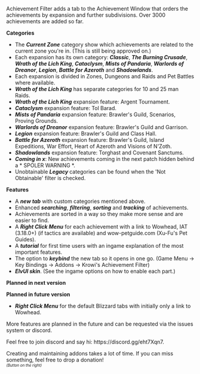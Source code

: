 <p>Achievement Filter adds a tab to the Achievement Window that orders the achievements by expansion and further subdivisions. Over 3000 achievements are added so far.</p>
<p><strong>Categories</strong></p>
<ul>
<li>The <em><strong>Current Zone</strong></em> category show which achievements are related to the current zone you're in. (This is still being approved on.)</li>
<li>Each expansion has its own category: <strong><em>Classic</em></strong>, <strong><em>The Burning Crusade</em></strong>, <strong><em>Wrath of the Lich King</em></strong>, <strong><em>Cataclysm</em></strong>, <strong><em>Mists of Pandaria</em></strong>, <strong><em>Warlords of Dreanor</em></strong>, <strong><em>Legion</em></strong>, <strong><em>Battle for Azeroth</em></strong> and <em><strong>Shadowlands</strong></em>.</li>
<li>Each expansion is divided in Zones, Dungeons and Raids and Pet Battles where available.</li>
<li><strong><em>Wrath of the Lich King</em></strong> has separate categories for 10 and 25 man Raids.</li>
<li><strong><em>Wrath of the Lich King</em></strong> expansion feature: Argent Tournament.</li>
<li><strong><em>Cataclysm</em></strong> expansion feature: Tol Barad.</li>
<li><strong><em>Mists of Pandaria</em></strong> expansion feature: Brawler's Guild, Scenarios, Proving Grounds.</li>
<li><strong><em>Warlords of Dreanor</em></strong> expansion feature: Brawler's Guild and Garrison.</li>
<li><strong><em>Legion</em></strong> expansion feature: Brawler's Guild and Class Hall.</li>
<li><strong><em>Battle for Azeroth</em></strong> expansion feature: Brawler's Guild, Island Expeditions, War Effort, Heart of Azeroth and Visions of N'Zoth.</li>
<li><strong><em>Shadowlands</em></strong> expansion feature: Torghast and Covenant Sanctums.</li>
<li><strong><em>Coming in x</em></strong>: New achievements coming in the next patch hidden behind a * SPOLER WARNING *.</li>
<li>Unobtainable <strong><em>Legacy</em> </strong>categories can be found when the 'Not Obtainable' filter is checked.</li>
</ul>
<p><strong>Features</strong></p>
<ul>
<li>A <em><strong>new tab</strong></em> with custom categories mentioned above.</li>
<li>Enhanced <strong><em>searching</em></strong>, <strong><em>filtering</em></strong>, <strong><em>sorting</em></strong> and <strong><em>tracking</em></strong> of achievements.</li>
<li>Achievements are sorted in a way so they make more sense and are easier to find.</li>
<li>A <strong><em>Right Click Menu</em></strong> for each achievement with a link to Wowhead, IAT (3.18.0+) (if tactics are available) and wow-petguide.com (Xu-Fu's Pet Guides).</li>
<li>A <em><strong>tutorial</strong> </em>for first time users with an ingame explanation of the most important features.</li>
<li>The option to <strong><em>keybind</em></strong> the new tab so it opens in one go. (Game Menu -&gt; Key Bindings -&gt; Addons -&gt; Krowi's Achievement Filter)</li>
<li><strong><em>ElvUI skin</em></strong>. (See the ingame options on how to enable each part.)</li>
</ul>
<p><strong>Planned in next version</strong></p>
<ul>
</ul>
<p><strong>Planned in future version</strong></p>
<ul>
<li><strong><em>Right Click Menu</em></strong> for the default Blizzard tabs with initially only a link to Wowhead.</li>
</ul>
<p>More features are planned in the future and can be requested via the issues system or discord.</p>
<p>Feel free to join discord and say hi: https://discord.gg/eht7Xqn7.</p>
<p>Creating and maintaining addons takes a lot of time. If you can miss something, feel free to drop a donation!<br /><span style="font-size: 10px;"><em>(Button on the right)</em></span></p>